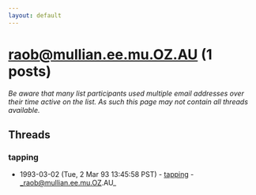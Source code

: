 ```yaml
---
layout: default
---
```


# raob@mullian.ee.mu.OZ.AU (1 posts)

_Be aware that many list participants used multiple email addresses over their time active on the list. As such this page may not contain all threads available._

## Threads

### tapping
+ 1993-03-02 (Tue, 2 Mar 93 13:45:58 PST) - [tapping](/archive/1993/03/5362e2a5cb480805d3b84b81a85ac09b5cfd5a180dab63dba996f68edbbb2f97) - _raob@mullian.ee.mu.OZ.AU_

